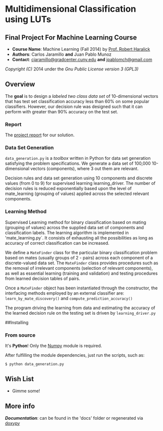 Multidimensional Classification using LUTs 
========

## Final Project For Machine Learning Course 

- **Course Name**: Machine Learning (Fall 2014) by [Prof. Robert Haralick](https://en.wikipedia.org/wiki/Robert_Haralick)
- **Authors**: Carlos Jaramillo **and** Juan Pablo Munoz
- **Contact**: <cjaramillo@gradcenter.cuny.edu> **and** <jpablomch@gmail.com>

*Copyright (C)* 2014 under the *Gnu Public License version 3 (GPL3)*
 
## Overview
The **goal** is to design a *labeled two class data set* of 10-dimensional vectors that has test set classification accuracy less than 60% on some popular classifiers. 
However, our decision rule was designed such that it can perform with greater than 90% accuracy on the test set.

### Report

The [project report](https://github.com/ubuntuslave/ML-Classification_from_LUTs/blob/master/ML_Final_Project_Report.pdf) for our solution.

### Data Set Generation

`data_generation.py` is a *toolbox* written in Python for data set generation satisfying the problem specifications.
We generate a data set of 100,000 10-dimensional vectors (components), where 3 out them are relevant.

Decision rules and data set generation using 10 components and discrete values (from 0 to 9) for supervised learning learning_driver.
The number of decision rules is reduced exponentially based upon the level of mate_learning (grouping of values) applied across the selected relevant components. 

### Learning Method

Supervised Learning method for binary classification based on mating (grouping of values) across the supplied data set of components and classification labels.
The learning algorithm is implemented in 'mate_learning.py`. It consists of exhausting all the possibilities as long as accuracy of correct classification can be increased.

We define a `MateFinder` class for the particular binary classification problem based on mates (usually groups of 2 - pairs) across each component of a discrete-valued data set.
The `MateFinder` class provides procedures such as the removal of irrelevant components (selection of relevant components),
as well as essential learning (training and validation) and testing procedures from learned decision tables of pairs.

Once a `MateFinder` object has been instantiated through the constructor, the interfacing methods employed by an external classifier are:
`learn_by_mate_discovery()` and `compute_prediction_accuracy()`

The program driving the learning from data and estimating the accuracy of the learned decision rule on the testing set 
is driven by `learning_driver.py`

##Installing

### From source ###

It's **Python**! Only the [Numpy](http://numpy.org) module is required.

After fulfilling the module dependencies, just run the scripts, such as:

    $ python data_generation.py

## Wish List

- Gimme some!

## More info

***Documentation***:  can be found in the 'docs' folder or regenerated via [doxypy](http://code.foosel.org/doxypy)


